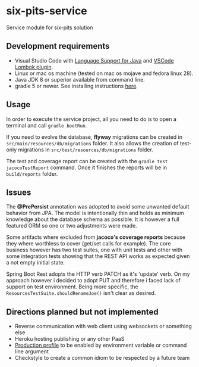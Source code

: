 # six-pits-service

Service module for six-pits solution

## Development requirements

- Visual Studio Code with [Language Support for Java](https://marketplace.visualstudio.com/items?itemName=redhat.java)
  and [VSCode Lombok plugin](https://marketplace.visualstudio.com/items?itemName=GabrielBB.vscode-lombok).
- Linux or mac os machine (tested on mac os mojave and fedora linux 28).
- Java JDK 8 or superior available from command line.
- gradle 5 or newer. See installing instructions [here](https://gradle.org/install/).

## Usage

In order to execute the service project, all you need to do is to open a terminal and call `gradle bootRun`.

If you need to evolve the database, **flyway** migrations can be created in `src/main/resources/db/migrations` folder.
It also allows the creation of test-only migrations in `src/test/resources/db/migrations` folder.

The test and coverage report can be created with the `gradle test jacocoTestReport` command. Once it finishes the
reports will be in `build/reports` folder.

## Issues

The **@PrePersist** annotation was adopted to avoid some unwanted default behavior from JPA. The model is intentionally
thin and holds as minimum knowledge about the database schema as possible. It is however a full featured ORM so one or
two adjustments were made.

Some artifacts where excluded from **jacoco's coverage reports** because they where worthless to cover (get/set calls for
example). The core business however has two test suites, one with unit tests and other with some integration tests
showing that the REST API works as expected given a not empty initial state.

Spring Boot Rest adopts the HTTP verb PATCH as it's 'update' verb. On my approach however i decided to adopt PUT and
therefore i faced lack of support on test environment. Being more specific, the `ResourcesTestSuite.shouldRenameJoe()`
isn't clear as desired.

## Directions planned but not implemented

- Reverse communication with web client using websockets or something else
- Heroku hosting publishing or any other PaaS
- [Production profile](https://docs.spring.io/spring-boot/docs/current/reference/html/boot-features-external-config.html)
  to be enabled by environment variable or command line argument
- Checkstyle to create a common idiom to be respected by a future team
